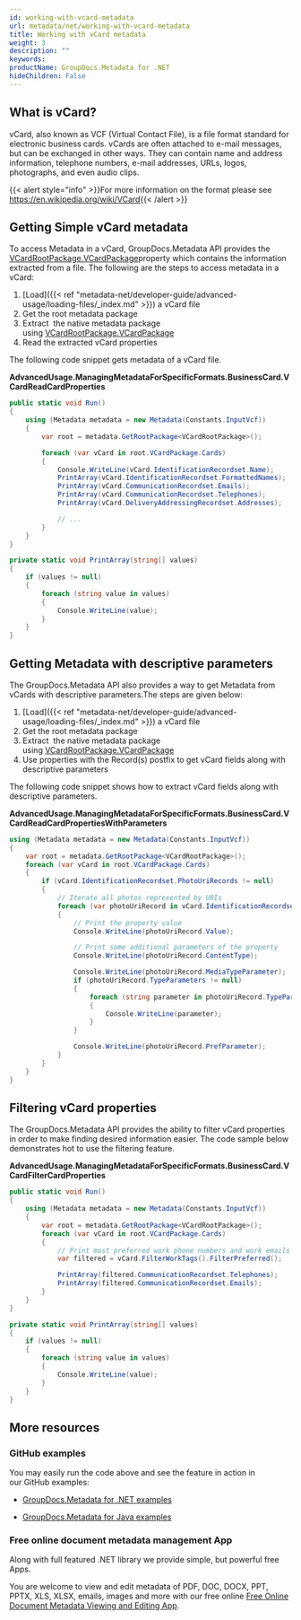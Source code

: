 ```yaml
---
id: working-with-vcard-metadata
url: metadata/net/working-with-vcard-metadata
title: Working with vCard metadata
weight: 3
description: ""
keywords: 
productName: GroupDocs.Metadata for .NET
hideChildren: False
---
```

## What is vCard?

vCard, also known as VCF (Virtual Contact File), is a file format standard for electronic business cards. vCards are often attached to e-mail messages, but can be exchanged in other ways. They can contain name and address information, telephone numbers, e-mail addresses, URLs, logos, photographs, and even audio clips.

{{< alert style="info" >}}For more information on the format please see https://en.wikipedia.org/wiki/VCard{{< /alert >}}

## Getting Simple vCard metadata

To access Metadata in a vCard, GroupDocs.Metadata API provides the [VCardRootPackage.VCardPackage](https://apireference.groupdocs.com/net/metadata/groupdocs.metadata.formats.businesscard/vcardrootpackage/properties/vcardpackage)property which contains the information extracted from a file. The following are the steps to access metadata in a vCard:

1.  [Load]({{< ref "metadata-net/developer-guide/advanced-usage/loading-files/_index.md" >}}) a vCard file
2.  Get the root metadata package
3.  Extract  the native metadata package using [VCardRootPackage.VCardPackage](https://apireference.groupdocs.com/net/metadata/groupdocs.metadata.formats.businesscard/vcardrootpackage/properties/vcardpackage)
4.  Read the extracted vCard properties

The following code snippet gets metadata of a vCard file.

**AdvancedUsage.ManagingMetadataForSpecificFormats.BusinessCard.VCardReadCardProperties**

```csharp
public static void Run()
{
	using (Metadata metadata = new Metadata(Constants.InputVcf))
	{
		var root = metadata.GetRootPackage<VCardRootPackage>();

		foreach (var vCard in root.VCardPackage.Cards)
		{
			Console.WriteLine(vCard.IdentificationRecordset.Name);
			PrintArray(vCard.IdentificationRecordset.FormattedNames);
			PrintArray(vCard.CommunicationRecordset.Emails);
			PrintArray(vCard.CommunicationRecordset.Telephones);
			PrintArray(vCard.DeliveryAddressingRecordset.Addresses);

			// ...
		}
	}
}

private static void PrintArray(string[] values)
{
	if (values != null)
	{
		foreach (string value in values)
		{
			Console.WriteLine(value);
		}
	}
}
```

## Getting Metadata with descriptive parameters

The GroupDocs.Metadata API also provides a way to get Metadata from vCards with descriptive parameters.The steps are given below:

1.  [Load]({{< ref "metadata-net/developer-guide/advanced-usage/loading-files/_index.md" >}}) a vCard file
2.  Get the root metadata package
3.  Extract  the native metadata package using [VCardRootPackage.VCardPackage](https://apireference.groupdocs.com/net/metadata/groupdocs.metadata.formats.businesscard/vcardrootpackage/properties/vcardpackage)
4.  Use properties with the Record(s) postfix to get vCard fields along with descriptive parameters

The following code snippet shows how to extract vCard fields along with descriptive parameters.

**AdvancedUsage.ManagingMetadataForSpecificFormats.BusinessCard.VCardReadCardPropertiesWithParameters**

```csharp
using (Metadata metadata = new Metadata(Constants.InputVcf))
{
	var root = metadata.GetRootPackage<VCardRootPackage>();
	foreach (var vCard in root.VCardPackage.Cards)
	{
		if (vCard.IdentificationRecordset.PhotoUriRecords != null)
		{
			// Iterate all photos represented by URIs
			foreach (var photoUriRecord in vCard.IdentificationRecordset.PhotoUriRecords)
			{
				// Print the property value
				Console.WriteLine(photoUriRecord.Value);

				// Print some additional parameters of the property
				Console.WriteLine(photoUriRecord.ContentType);

				Console.WriteLine(photoUriRecord.MediaTypeParameter);
				if (photoUriRecord.TypeParameters != null)
				{
					foreach (string parameter in photoUriRecord.TypeParameters)
					{
						Console.WriteLine(parameter);
					}
				}

				Console.WriteLine(photoUriRecord.PrefParameter);
			}
		}
	}
}
```

## Filtering vCard properties

The GroupDocs.Metadata API provides the ability to filter vCard properties in order to make finding desired information easier. The code sample below demonstrates hot to use the filtering feature.

**AdvancedUsage.ManagingMetadataForSpecificFormats.BusinessCard.VCardFilterCardProperties**

```csharp
public static void Run()
{
	using (Metadata metadata = new Metadata(Constants.InputVcf))
	{
		var root = metadata.GetRootPackage<VCardRootPackage>();
		foreach (var vCard in root.VCardPackage.Cards)
		{
			// Print most preferred work phone numbers and work emails
			var filtered = vCard.FilterWorkTags().FilterPreferred();

			PrintArray(filtered.CommunicationRecordset.Telephones);
			PrintArray(filtered.CommunicationRecordset.Emails);
		}
	}
}

private static void PrintArray(string[] values)
{
	if (values != null)
	{
		foreach (string value in values)
		{
			Console.WriteLine(value);
		}
	}
}
```

## More resources

### GitHub examples

You may easily run the code above and see the feature in action in our GitHub examples:

*   [GroupDocs.Metadata for .NET examples](https://github.com/groupdocs-metadata/GroupDocs.Metadata-for-.NET)
    
*   [GroupDocs.Metadata for Java examples](https://github.com/groupdocs-metadata/GroupDocs.Metadata-for-Java)
    

### Free online document metadata management App

Along with full featured .NET library we provide simple, but powerful free Apps.

You are welcome to view and edit metadata of PDF, DOC, DOCX, PPT, PPTX, XLS, XLSX, emails, images and more with our free online [Free Online Document Metadata Viewing and Editing App](https://products.groupdocs.app/metadata).
